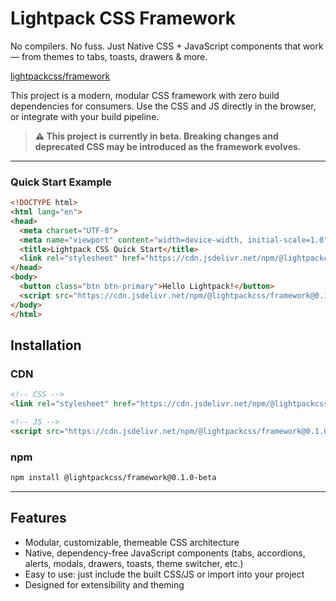 # Lightpack CSS Framework

No compilers. No fuss. Just Native CSS + JavaScript components that work — from themes to tabs, toasts, drawers & more.

[lightpackcss/framework](https://github.com/lightpackcss/framework) 

This project is a modern, modular CSS framework with zero build dependencies for consumers. Use the CSS and JS directly in the browser, or integrate with your build pipeline.

> **⚠️ This project is currently in beta. Breaking changes and deprecated CSS may be introduced as the framework evolves.**

---


### Quick Start Example

```html
<!DOCTYPE html>
<html lang="en">
<head>
  <meta charset="UTF-8">
  <meta name="viewport" content="width=device-width, initial-scale=1.0">
  <title>Lightpack CSS Quick Start</title>
  <link rel="stylesheet" href="https://cdn.jsdelivr.net/npm/@lightpackcss/framework@0.1.0-beta/dist/lightpack.min.css">
</head>
<body>
  <button class="btn btn-primary">Hello Lightpack!</button>
  <script src="https://cdn.jsdelivr.net/npm/@lightpackcss/framework@0.1.0-beta/dist/lightpack.min.js"></script>
</body>
</html>
```

## Installation

### CDN
```html
<!-- CSS -->
<link rel="stylesheet" href="https://cdn.jsdelivr.net/npm/@lightpackcss/framework@0.1.0-beta/dist/lightpack.min.css">

<!-- JS -->
<script src="https://cdn.jsdelivr.net/npm/@lightpackcss/framework@0.1.0-beta/dist/lightpack.min.js"></script>
```

### npm
```sh
npm install @lightpackcss/framework@0.1.0-beta
```

---

## Features

- Modular, customizable, themeable CSS architecture
- Native, dependency-free JavaScript components (tabs, accordions, alerts, modals, drawers, toasts, theme switcher, etc.)
- Easy to use: just include the built CSS/JS or import into your project
- Designed for extensibility and theming
